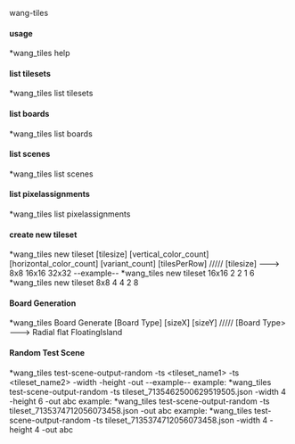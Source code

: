 wang-tiles

#### usage

*wang_tiles help

#### list tilesets

*wang_tiles list tilesets 

#### list boards

*wang_tiles list boards 

#### list  scenes

*wang_tiles list scenes 

#### list pixelassignments

*wang_tiles list pixelassignments


#### create new tileset

*wang_tiles new tileset [tilesize] [vertical_color_count] [horizontal_color_count] [variant_count] [tilesPerRow] ///// [tilesize] ---> 8x8 16x16 32x32
--example--
*wang_tiles new tileset 16x16 2 2 1 6
*wang_tiles new tileset 8x8 4 4 2 8

#### Board Generation

*wang_tiles Board Generate [Board Type] [sizeX] [sizeY]  ///// [Board Type> ---> Radial flat FloatingIsland


#### Random Test Scene
*wang_tiles test-scene-output-random -ts <tileset_name1> -ts <tileset_name2> -width <sizeX> -height <sizeY> -out <outpath>
--example--
example: *wang_tiles test-scene-output-random -ts tileset_7135462500629519505.json -width 4 -height 6 -out abc
example: *wang_tiles test-scene-output-random -ts tileset_7135374712056073458.json -out abc
example: *wang_tiles test-scene-output-random -ts tileset_7135374712056073458.json -width 4 -height 4 -out abc
